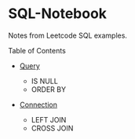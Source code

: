 # SQL-Notebook
 Notes from Leetcode SQL examples.

 Table of Contents
- [Query](Query.md)
    - IS NULL
    - ORDER BY

- [Connection](Connection.md)
    - LEFT JOIN
    - CROSS JOIN
